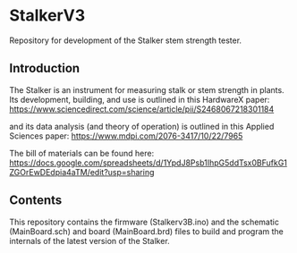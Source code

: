 # StalkerV3
Repository for development of the Stalker stem strength tester.

## Introduction
The Stalker is an instrument for measuring stalk or stem strength in plants. Its development, building, and use is outlined in this HardwareX paper: https://www.sciencedirect.com/science/article/pii/S2468067218301184

and its data analysis (and theory of operation) is outlined in this Applied Sciences paper: https://www.mdpi.com/2076-3417/10/22/7965

The bill of materials can be found here: https://docs.google.com/spreadsheets/d/1YpdJ8Psb1IhpG5ddTsx0BFufkG1ZGOrEwDEdpia4aTM/edit?usp=sharing

## Contents
This repository contains the firmware (Stalkerv3B.ino) and the schematic (MainBoard.sch) and board (MainBoard.brd) files to build and program the internals of the latest version of the Stalker.
